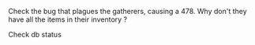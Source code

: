 Check the bug that plagues the gatherers, causing a 478. Why don't they have all the items in their inventory ?

Check db status